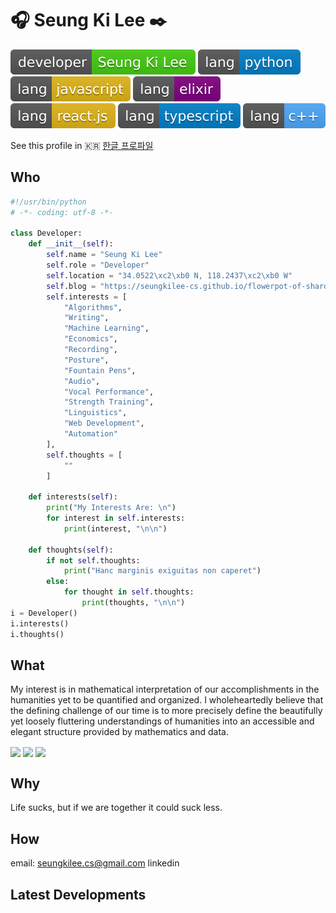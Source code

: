 # :headphones: Seung Ki Lee :black_nib:
![me](./assets/developer-SeungKiLee-brightgreen.svg)
![python](./assets/lang-python-blue.svg)
![javascript](./assets/lang-javascript-yellow.svg)
![elixir](./assets/lang-elixir-purple.svg)
![react.js](./assets/lang-react.js-yellow.svg)
![typescript](./assets/lang-typescript-blue.svg)
![c++](./assets/lang-cpp.svg)

See this profile in :kr: [한글 프로파일](README.ko.md)

## Who

```python
#!/usr/bin/python
# -*- coding: utf-8 -*-

class Developer:
    def __init__(self):
        self.name = "Seung Ki Lee"
        self.role = "Developer"
        self.location = "34.0522\xc2\xb0 N, 118.2437\xc2\xb0 W"
        self.blog = "https://seungkilee-cs.github.io/flowerpot-of-shard"
        self.interests = [
            "Algorithms",
            "Writing",
            "Machine Learning",
            "Economics",
            "Recording",
            "Posture",
            "Fountain Pens",
            "Audio",
            "Vocal Performance",
            "Strength Training",
            "Linguistics",
            "Web Development",
            "Automation"
        ],
        self.thoughts = [
            ""
        ]
        
    def interests(self):
        print("My Interests Are: \n") 
        for interest in self.interests:
            print(interest, "\n\n")
    
    def thoughts(self):
        if not self.thoughts:
            print("Hanc marginis exiguitas non caperet")
        else:
            for thought in self.thoughts:
                print(thoughts, "\n\n")
i = Developer()
i.interests()
i.thoughts()

```

## What
My interest is in mathematical interpretation of our accomplishments in the humanities yet to be quantified and organized. I wholeheartedly believe that the defining challenge of our time is to more precisely define the beautifully yet loosely fluttering understandings of humanities into an accessible and elegant structure provided by mathematics and data.

<a href="https://github.com/anuraghazra/github-readme-stats">
  <!-- Change the `github-readme-stats.anuraghazra1.vercel.app` to `github-readme-stats.vercel.app`  -->
  <img align="center" src="https://github-readme-stats.vercel.app/api?username=seungkilee-cs&layout=compact&theme=material-palenight" /></a>
  
<a href="https://github.com/anuraghazra/github-readme-stats">
  <!-- Change the `github-readme-stats.anuraghazra1.vercel.app` to `github-readme-stats.vercel.app`  -->
  <img align="center" src="https://github-readme-stats.anuraghazra1.vercel.app/api/wakatime?username=seungkileecs&layout=compact&theme=material-palenight" /></a>

<a href="https://github.com/anuraghazra/github-readme-stats">
  <!-- Change the `github-readme-stats.anuraghazra1.vercel.app` to `github-readme-stats.vercel.app`  -->
  <img align="center" src="https://github-readme-stats.anuraghazra1.vercel.app/api/top-langs/?username=seungkilee-cs&layout=compact&theme=material-palenight" /></a>

## Why
Life sucks, but if we are together it could suck less.

## How
email: seungkilee.cs@gmail.com
linkedin

## Latest Developments

<!--
**seungkilee-cs/seungkilee-cs** is a ✨ _special_ ✨ repository because its `README.md` (this file) appears on your GitHub profile.

Here are some ideas to get you started:

- 🔭 I’m currently working on ...
- 🌱 I’m currently learning ...
- 👯 I’m looking to collaborate on ...
- 🤔 I’m looking for help with ...
- 💬 Ask me about ...
- 📫 How to reach me: ...
- 😄 Pronouns: ...
- ⚡ Fun fact: ...

[![Seung Ki's Github Stats](https://github-readme-stats.vercel.app/api?username=seungkilee-cs)](https://github.com/anuraghazra/github-readme-stats)

[![Seung Ki's Weekly stats](https://github-readme-stats.vercel.app/api/wakatime?username=seungkileecs)](https://github.com/anuraghazra/github-readme-stats)


-->
